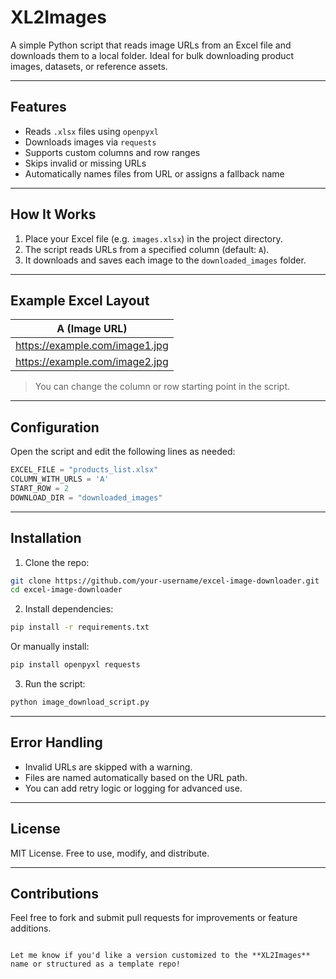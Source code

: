 # XL2Images

A simple Python script that reads image URLs from an Excel file and downloads them to a local folder. Ideal for bulk downloading product images, datasets, or reference assets.

---

## Features

- Reads `.xlsx` files using `openpyxl`
- Downloads images via `requests`
- Supports custom columns and row ranges
- Skips invalid or missing URLs
- Automatically names files from URL or assigns a fallback name

---

## How It Works

1. Place your Excel file (e.g. `images.xlsx`) in the project directory.
2. The script reads URLs from a specified column (default: `A`).
3. It downloads and saves each image to the `downloaded_images` folder.

---

## Example Excel Layout

| A (Image URL)                     |
|----------------------------------|
| https://example.com/image1.jpg   |
| https://example.com/image2.jpg   |

> You can change the column or row starting point in the script.

---

## Configuration

Open the script and edit the following lines as needed:

```python
EXCEL_FILE = "products_list.xlsx"
COLUMN_WITH_URLS = 'A'
START_ROW = 2
DOWNLOAD_DIR = "downloaded_images"
````

---

## Installation

1. Clone the repo:

```bash
git clone https://github.com/your-username/excel-image-downloader.git
cd excel-image-downloader
```

2. Install dependencies:

```bash
pip install -r requirements.txt
```

Or manually install:

```bash
pip install openpyxl requests
```

3. Run the script:

```bash
python image_download_script.py
```

---

## Error Handling

* Invalid URLs are skipped with a warning.
* Files are named automatically based on the URL path.
* You can add retry logic or logging for advanced use.

---

## License

MIT License. Free to use, modify, and distribute.

---

## Contributions

Feel free to fork and submit pull requests for improvements or feature additions.

```

Let me know if you'd like a version customized to the **XL2Images** name or structured as a template repo!
```
